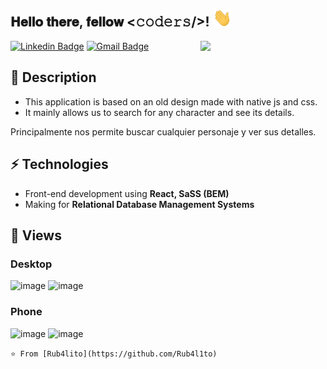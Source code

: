 <h2> 𝐇𝐞𝐥𝐥𝐨 𝐭𝐡𝐞𝐫𝐞, 𝐟𝐞𝐥𝐥𝐨𝐰 <𝚌𝚘𝚍𝚎𝚛𝚜/>! <img src="https://raw.githubusercontent.com/ABSphreak/ABSphreak/master/gifs/Hi.gif" width="30px"></h2>

<img align='right' src='https://user-images.githubusercontent.com/5713670/87202985-820dcb80-c2b6-11ea-9f56-7ec461c497c3.gif' width='200"'>

[![Linkedin Badge](https://img.shields.io/badge/-Adrian_Perez_Garcia-blue?style=flat-square&logo=Linkedin&logoColor=white&link=https://www.linkedin.com/in/adrian-p%C3%A9rez-garcia-693b86144//)](https://www.linkedin.com/in/adrian-p%C3%A9rez-garcia-693b86144/)
[![Gmail Badge](https://img.shields.io/badge/-adrian.perez.garcia2018@gmail.com-c14438?style=flat-square&logo=Gmail&logoColor=white&link=mailto:adrian.perez.garcia2018@gmail.com)](mailto:mailharshkhatri@gmail.com)

## 💬 Description
- This application is based on an old design made with native js and css.
- It mainly allows us to search for any character and see its details.

Principalmente nos permite buscar cualquier personaje y ver sus detalles.

## ⚡ Technologies
- Front-end development using **React, SaSS (BEM)**
- Making for **Relational Database Management Systems**

## 🎯 Views

### Desktop
![image](https://user-images.githubusercontent.com/48188704/109576841-cf180980-7af4-11eb-9e32-6f4c1750f173.png)
![image](https://user-images.githubusercontent.com/48188704/109576876-dc34f880-7af4-11eb-8cbf-0a037fc1dc0a.png)

### Phone
![image](https://user-images.githubusercontent.com/48188704/109576919-f8d13080-7af4-11eb-85d5-a241172515cb.png)
![image](https://user-images.githubusercontent.com/48188704/109577371-bcea9b00-7af5-11eb-995d-a774a9201afb.png)

```⭐️ From [Rub4lito](https://github.com/Rub4l1to)```
